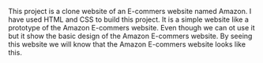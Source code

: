 This project is a clone website of an E-commers website named Amazon. I have used HTML and CSS to build this project. It is a simple website like a prototype of the Amazon E-commers website. Even though we can ot use it but it show the basic design of the Amazon E-commers website. By seeing this website we will know that the Amazon E-commers website looks like this.
